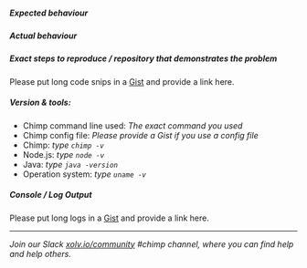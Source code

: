 <!-- 
Hi there and welcome!

First time posting? Please read EVERYTHING below otherwise YOUR ISSUE WILL BE CLOSED and you will not get any help. We have very little time and these instructions are written to save everyone time.

Chimp is a test runner that combines multiple tools to make end-to-end testing easy. As such, you should seek help for the specific tools at the right channels.

* - - BROWSER AUTOMATION related issues
Please try to get your queries answered with the Webdriver.io team first. Here are some useful links:
- gitter.im/webdriverio/webdriverio
- github.com/webdriverio/webdriverio/issues
- webdriver.io/api.html

* - - SELENIUM related issues
Try to get selenium-standalone working WITHOUT CHIMP. So follow the instructions and issues on these pages:
- github.com/vvo/selenium-standalone#command-line-interface
- github.com/vvo/selenium-standalone/issues

* - - CUCUMBER SYNTAX & USAGE related issues
Please try to get your queries answered with the Cucumber team first. Here are some useful links:
- gitter.im/cucumber/cucumber-js
- github.com/cucumber/cucumber-js/issues
- cucumber.io/docs/reference/javascript
- github.com/cucumber/cucumber-js#help--support

* - - SOMETHING ELSE
Please post your issues below and make sure you FOLLOW THE FORMAT BELOW. If you do not, we will likely close your issue without warning. We want to help but our time is valuable so you need to put in the right effort to save us time, which is why the format below exists.

Thanks :)

Your friends @ xolv.io

-- keep all the text below this line, but feel free to remove everything fro this line up before you post -->
#####  Expected behaviour


#####  Actual behaviour


##### Exact steps to reproduce / repository that demonstrates the problem
Please put long code snips in a [Gist](https://gist.github.com/) and provide a link here.

#####  Version & tools:

* Chimp command line used: *The exact command you used*
* Chimp config file: *Please provide a Gist if you use a config file*
* Chimp: *type `chimp -v`*
* Node.js: *type `node -v`*
* Java: *type `java -version`*
* Operation system: *type `uname -v`*

#####  Console / Log Output

Please put long logs in a [Gist](https://gist.github.com/) and provide a link here.

<!-- please leave the content below this line as it helps others find help -->
------- 
*Join our Slack [xolv.io/community](http://xolv.io/community) #chimp channel, where you can find help and help others.*
